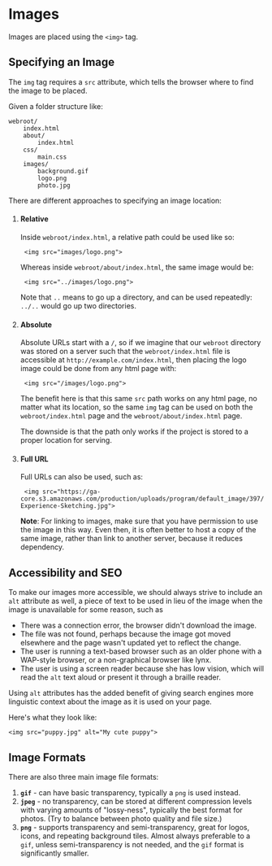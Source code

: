 Images
======

Images are placed using the `<img>` tag.

Specifying an Image
-------------------

The `img` tag requires a `src` attribute, which tells the browser where to find the image to be placed.

Given a folder structure like:

	webroot/
		index.html
		about/
			index.html
		css/
			main.css
		images/
			background.gif
			logo.png
			photo.jpg

There are different approaches to specifying an image location:
	
1. #### Relative
	
	Inside `webroot/index.html`, a relative path could be used like so:
	
		<img src="images/logo.png">
	
	Whereas inside `webroot/about/index.html`, the same image would be:
	
		<img src="../images/logo.png">
	
	Note that `..` means to go up a directory, and can be used repeatedly: `../..` would go up two directories.

2. #### Absolute
	
	Absolute URLs start with a `/`, so if we imagine that our `webroot` directory was stored on a server such that the `webroot/index.html` file is accessible at `http://example.com/index.html`, then placing the logo image could be done from any html page with:
		
		<img src="/images/logo.png">
	
	The benefit here is that this same `src` path works on any html page, no matter what its location, so the same `img` tag can be used on both the `webroot/index.html` page and the `webroot/about/index.html` page.
	
	The downside is that the path only works if the project is stored to a proper location for serving.

3. #### Full URL
	
	Full URLs can also be used, such as:
		
		<img src="https://ga-core.s3.amazonaws.com/production/uploads/program/default_image/397/thumb_User-Experience-Sketching.jpg">
	
	**Note**: For linking to images, make sure that you have permission to use the image in this way. Even then, it is often better to host a copy of the same image, rather than link to another server, because it reduces dependency.

Accessibility and SEO
---------------------

To make our images more accessible, we should always strive to include an `alt` attribute as well, a piece of text to be used in lieu of the image when the image is unavailable for some reason, such as

* There was a connection error, the browser didn't download the image.
* The file was not found, perhaps because the image got moved elsewhere and the page wasn't updated yet to reflect the change.
* The user is running a text-based browser such as an older phone with a WAP-style browser, or a non-graphical browser like lynx.
* The user is using a screen reader because she has low vision, which will read the `alt` text aloud or present it through a braille reader.

Using `alt` attributes has the added benefit of giving search engines more linguistic context about the image as it is used on your page.

Here's what they look like:

	<img src="puppy.jpg" alt="My cute puppy">


Image Formats
-------------

There are also three main image file formats:

1. **`gif`** - can have basic transparency, typically a `png` is used instead.
2. **`jpeg`** - no transparency, can be stored at different compression levels with varying amounts of "lossy-ness", typically the best format for photos. (Try to balance between photo quality and file size.)
3. **`png`** - supports transparency and semi-transparency, great for logos, icons, and repeating background tiles. Almost always preferable to a `gif`, unless semi-transparency is not needed, and the `gif` format is significantly smaller.
		
		
				
			
